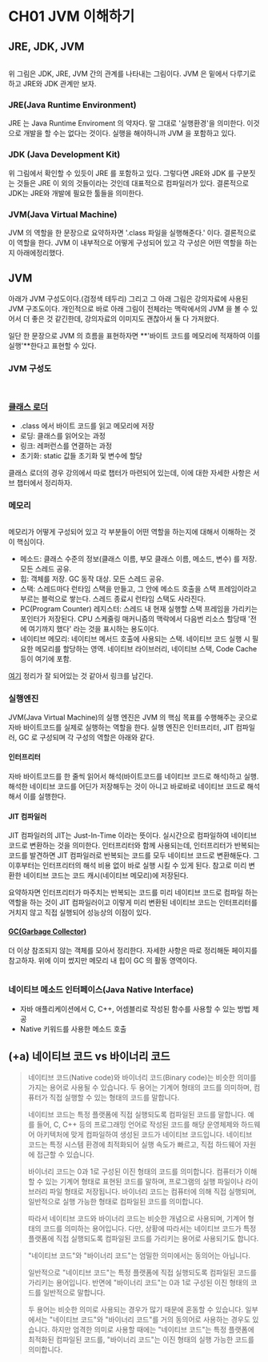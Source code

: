 # CH01 JVM 이해하기

## JRE, JDK, JVM

<figure><img src="../../.gitbook/assets/image.png" alt=""><figcaption></figcaption></figure>

위 그림은 JDK, JRE, JVM 간의 관계를 나타내는 그림이다. JVM 은 밑에서 다루기로 하고 JRE와 JDK 관계만 보자.

### JRE(Java Runtime Environment)

JRE 는 Java Runtime Enviroment 의 약자다. 말 그대로 '실행환경'을 의미한다. 이것으로 개발을 할 수는 없다는 것이다. 실행을 해야하니까 JVM 을 포함하고 있다.

### JDK (Java Development Kit)

위 그림에서 확인할 수 있듯이 JRE 를 포함하고 있다. 그렇다면 JRE와 JDK 를 구분짓는 것들은 JRE 이 외의 것들이라는 것인데 대표적으로 컴파일러가 있다. 결론적으로 JDK는 JRE와 개발에 필요한 툴들을 의미한다.

### JVM(Java Virtual Machine)

JVM 의 역할을 한 문장으로 요약하자면 '.class 파일을 실행해준다.' 이다. 결론적으로 이 역할을 한다. JVM 이 내부적으로 어떻게 구성되어 있고 각 구성은 어떤 역할을 하는지 아래에정리했다.



## JVM

아래가 JVM 구성도이다.(검정색 테두리) 그리고 그 아래 그림은 강의자료에 사용된 JVM 구조도이다. 개인적으로 바로 아래 그림이 전체라는 맥락에서의 JVM 을 볼 수 있어서 더 좋은 것 같긴한데, 강의자료의 이미지도 괜찮아서 둘 다 가져왔다.

일단 한 문장으로 JVM 의 흐름을 표현하자면 **'바이트 코드를 메모리에 적재하여 이를 실행'**한다고 표현할 수 있다.

### JVM 구성도



<figure><img src="../../.gitbook/assets/image (2).png" alt=""><figcaption></figcaption></figure>

<figure><img src="../../.gitbook/assets/image (8).png" alt=""><figcaption></figcaption></figure>

### [클래스 로더](https://app.gitbook.com/s/Q0ynUCwOcYxaUYkg5rP6/\~/changes/197/undefined/undefined-1/+)

* .class 에서 바이트 코드를 읽고 메모리에 저장
* 로딩: 클래스를 읽어오는 과정
* 링크: 레퍼런스를 연결하는 과정
* 초기화: static 값들 초기화 및 변수에 할당

클래스 로더의 경우 강의에서 따로 챕터가 마련되어 있는데, 이에 대한 자세한 사항은 서브 챕터에서 정리하자.

### 메모리

<figure><img src="../../.gitbook/assets/image (12).png" alt=""><figcaption></figcaption></figure>

메모리가 어떻게 구성되어 있고 각 부분들이 어떤 역할을 하는지에 대해서 이해하는 것이 핵심이다.

* 메소드: 클래스 수준의 정보(클래스 이름, 부모 클래스 이름, 메소드, 변수) 를 저장. 모든 스레드 공유.
* 힙: 객체를 저장. GC 동작  대상. 모든 스레드 공유.
* 스택: 스레드마다 런타임 스택을 만들고, 그 안에 메소드 호출을 스택 프레임이라고 부르는 블럭으로 쌓는다. 스레드 종료시 런타임 스택도 사라진다.
* PC(Program Counter) 레지스터: 스레드 내 현재 실행할 스택 프레임을 가리키는 포인터가 저장된다. CPU 스케줄링 매커니즘의 맥락에서 다음번 리소스 할당때 '전에 여기까지 했다' 라는 것을 표시하는 용도이다.
* 네이티브 메모리: 네이티브 메서드 호출에 사용되는 스택. 네이티브 코드 실행 시 필요한 메모리를 할당하는 영역. 네이티브 라이브러리, 네이티브 스택, Code Cache 등이 여기에 포함.

[여기](https://velog.io/@agugu95/%EC%9E%90%EB%B0%94%EC%99%80-JVM-%EA%B7%B8%EB%A6%AC%EA%B3%A0-%EB%A9%94%EB%AA%A8%EB%A6%AC-%EA%B5%AC%EC%A1%B0) 정리가 잘 되어있는 것 같아서 링크를 남긴다.

### 실행엔진

JVM(Java Virtual Machine)의 실행 엔진은 JVM 의 핵심 목표를 수행해주는 곳으로 자바 바이트코드를 실제로 실행하는 역할을 한다. 실행 엔진은 인터프리터, JIT 컴파일러, GC 로 구성되며 각 구성의 역할은 아래와 같다.

#### 인터프리터

자바 바이트코드를 한 줄씩 읽어서 해석(바이트코드를 네이티브 코드로 해석)하고 실행. 해석한 네이티브 코드를 어딘가 저장해두는 것이 아니고 바로바로 네이티브 코드로 해석해서 이를 실행한다.

#### JIT 컴파일러

JIT 컴파일러의 JIT는 Just-In-Time 이라는 뜻이다. 실시간으로 컴파일하여 네이티브 코드로 변환하는 것을 의미한다. 인터프리터와 함께 사용되는데, 인터프리터가 반복되는 코드를 발견하면 JIT 컴파일러로 반복되는 코드를 모두 네이티브 코드로 변환해둔다. 그 이후부터는 인터프리터의 해석 비용 없이 바로 실행 시킬 수 있게 된다. 참고로 미리 변환한 네이티브 코드는 코드 캐시(네이티브 메모리)에 저장된다.

요약하자면 인터프리터가 마주치는 반복되는 코드를 미리 네이티브 코드로 컴파일 하는 역할을  하는 것이 JIT 컴파일러이고 이렇게 미리 변환된 네이티브 코드는 인터프리터를 거치지 않고 직접 실행되어 성능상의 이점이 있다.

#### [GC(Garbage Collector)](../../undefined-2/java-gc.md)

더 이상 참조되지 않는 객체를 모아서 정리한다. 자세한 사항은 따로 정리해둔 페이지를 참고하자. 위에 이미 썼지만 메모리 내 힙이 GC 의 활동 영역이다.

<figure><img src="../../.gitbook/assets/image (7).png" alt=""><figcaption></figcaption></figure>

### 네이티브 메소드 인터페이스(Java Native Interface)

* 자바 애플리케이션에서 C, C++, 어셈블리로 작성된 함수를 사용할 수 있는 방법 제공
* Native 키워드를 사용한 메소드 호출



## (+a) 네이티브 코드 vs 바이너리 코드

> 네이티브 코드(Native code)와 바이너리 코드(Binary code)는 비슷한 의미를 가지는 용어로 사용될 수 있습니다. 두 용어는 기계어 형태의 코드를 의미하며, 컴퓨터가 직접 실행할 수 있는 형태의 코드를 말합니다.
>
> 네이티브 코드는 특정 플랫폼에 직접 실행되도록 컴파일된 코드를 말합니다. 예를 들어, C, C++ 등의 프로그래밍 언어로 작성된 코드를 해당 운영체제와 하드웨어 아키텍처에 맞게 컴파일하여 생성된 코드가 네이티브 코드입니다. 네이티브 코드는 특정 시스템 환경에 최적화되어 실행 속도가 빠르고, 직접 하드웨어 자원에 접근할 수 있습니다.
>
> 바이너리 코드는 0과 1로 구성된 이진 형태의 코드를 의미합니다. 컴퓨터가 이해할 수 있는 기계어 형태로 표현된 코드를 말하며, 프로그램의 실행 파일이나 라이브러리 파일 형태로 저장됩니다. 바이너리 코드는 컴퓨터에 의해 직접 실행되며, 일반적으로 실행 가능한 형태로 컴파일된 코드를 의미합니다.
>
> 따라서 네이티브 코드와 바이너리 코드는 비슷한 개념으로 사용되며, 기계어 형태의 코드를 의미하는 용어입니다. 다만, 상황에 따라서는 네이티브 코드가 특정 플랫폼에 직접 실행되도록 컴파일된 코드를 가리키는 용어로 사용되기도 합니다.

> "네이티브 코드"와 "바이너리 코드"는 엄밀한 의미에서는 동의어는 아닙니다.
>
> 일반적으로 "네이티브 코드"는 특정 플랫폼에 직접 실행되도록 컴파일된 코드를 가리키는 용어입니다. 반면에 "바이너리 코드"는 0과 1로 구성된 이진 형태의 코드를 일반적으로 말합니다.
>
> 두 용어는 비슷한 의미로 사용되는 경우가 많기 때문에 혼동할 수 있습니다. 일부에서는 "네이티브 코드"와 "바이너리 코드"를 거의 동의어로 사용하는 경우도 있습니다. 하지만 엄격한 의미로 사용할 때에는 "네이티브 코드"는 특정 플랫폼에 최적화된 컴파일된 코드를, "바이너리 코드"는 이진 형태의 실행 가능한 코드를 의미합니다.
